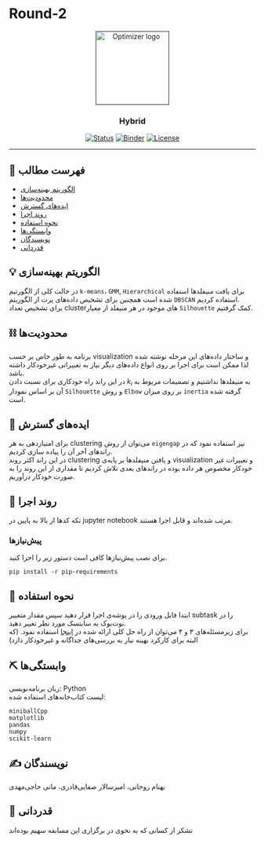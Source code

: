 # Round-2


<p align="center">
  <a href="" rel="noopener">
 <img width="150" src="http://optimizer.math.sharif.edu/wp-content/uploads/2021/02/optimizer.png" alt="Optimizer logo"></a>
</p>
<h3 align="center">Hybrid</h3>

<div align="center">

  [![Status](https://img.shields.io/badge/status-active-success.svg)]() 
  [![Binder](https://mybinder.org/badge_logo.svg)](https://mybinder.org/v2/gh/mtefagh/demos/HEAD)
  [![License](https://img.shields.io/badge/license-GPL-blue.svg)](https://github.com/mtefagh/demos/blob/master/LICENSE)

</div>

---

## 📝 فهرست مطالب
- [الگوریتم بهینه‌سازی](#idea)
- [محدودیت‌ها](#limitations)
- [ایده‌های گسترش](#future_scope)
- [روند اجرا](#getting_started)
- [نحوه استفاده](#usage)
- [وابستگی‌ها](#tech_stack)
- [نویسندگان](#authors)
- [قدردانی](#acknowledgments)

## 💡 الگوریتم بهینه‌سازی <a name = "idea"></a>
در حالت کلی از الگورتیم `k-means`، `GMM`, `Hierarchical`
برای یافت منیفلدها استفاده شده است همچنین
برای تشخیص داده‌های پرت از الگوریتم `DBSCAN` استفاده کردیم.
<br>
برای تشخیص تعداد clusterهای موجود در هر منیفلد از معیار `Silhouette` کمک گرفتیم.

## ⛓️ محدودیت‌ها <a name = "limitations"></a>
برنامه به طور خاص بر حسب visualization و ساختار داده‌های این مرحله نوشته شده لذا ممکن است برای اجرا بر روی انواع داده‌های دیگر نیاز به تغییراتی غیرخودکار داشته باشد. 
<br>
در این راند راه خودکاری برای نسبت دادن 
$k_i$
به منیفلدها نداشتیم و تصمیمات مربوط به آن بر اساس نمودار `Silhouette` 
و روش `Elbow` بر روی میزان `inertia` گرفته شده است.

## 🚀 ایده‌های گسترش <a name = "future_scope"></a>
برای امتیازدهی به هر clustering می‌توان از روش `eigengap` نیز استفاده نمود که در راندهای آخر آن را پیاده سازی کردیم.
 <br>
 در این راند اکثر روند clustering و یافتن منیفلدها بر پایه‌ی visualization و تغییرات غیر خودکار مخصوص هر داده بوده در راندهای بعدی تلاش کردیم تا مقداری از این روند را به صورت خودکار درآوریم.

## 🏁 روند اجرا <a name = "getting_started"></a>
تکه کدها از بالا به پایین در jupyter notebook مرتب شده‌اند و قابل اجرا هستند.

### پیش‌نیازها

برای نصب پیش‌نیازها کافی است دستور زیر را اجرا کنید. 
```
pip install -r pip-requirements
```

## 🎈 نحوه استفاده <a name="usage"></a>
ابتدا فایل ورودی را در پوشه‌ی اجرا قرار دهید سپس مقدار متغییر subtask را در نوت‌بوک به سابتسک مورد نظر تغییر دهید.
<br>
برای زیرمسئله‌های ۳ و ۴ می‌توان از راه حل کلی ارائه شده در
<a href="https://github.com/Optimizer-Competition2022-Hybrid/Round-4">اینجا</a>
استفاده نمود. (که البته برای کارکرد بهینه نیار به بررسی‌های جداگانه و غیرخودکار دارد)
## ⛏️ وابستگی‌ها <a name = "tech_stack"></a>
زبان برنامه‌نویسی:
Python
<br>
لیست کتاب‌خانه‌های استفاده شده:

```
miniballCpp
matplotlib
pandas
numpy
scikit-learn
```

## ✍️ نویسندگان <a name = "authors"></a>
بهنام روحانی، امیرسالار صفایی‌قادری، مانی حاجی‌مهدی

## 🎉 قدردانی <a name = "acknowledgments"></a>
تشکر از کسانی که به نحوی در برگزاری این مسابقه سهیم بوده‌اند
